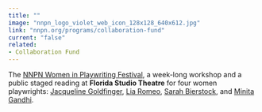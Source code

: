 ```yaml
---
title: ""
image: "nnpn_logo_violet_web_icon_128x128_640x612.jpg"
link: "nnpn.org/programs/collaboration-fund"
current: "false"
related:
- Collaboration Fund
---
```


The [NNPN Women in Playwriting Festival](https://www.floridastudiotheatre.org/2019-nnpn-women-playwriting-festival), a week-long workshop and a public staged reading at **Florida Studio Theatre** for four women playwrights: <a href="https://newplayexchange.org/users/1419/jacqueline-goldfinger" rel="nofollow">Jacqueline Goldfinger</a>, <a href="https://newplayexchange.org/users/177/lia-romeo" target="_blank" rel="nofollow">Lia Romeo</a>, <a href="https://newplayexchange.org/users/2515/sarah-bierstock" target="_blank" rel="nofollow">Sarah Bierstock</a>, and <a href="https://newplayexchange.org/users/8153/minita-gandhi" target="_blank" rel="nofollow">Minita Gandhi</a>.

